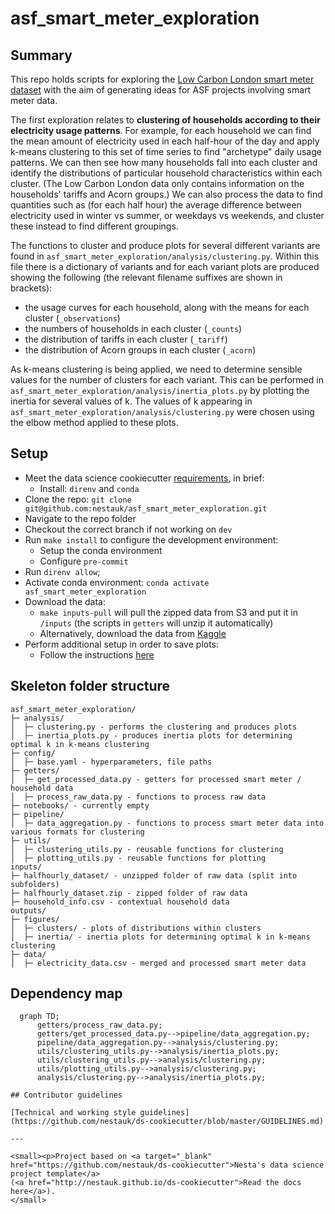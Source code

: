 # asf_smart_meter_exploration

## Summary

This repo holds scripts for exploring the [Low Carbon London smart meter dataset](https://www.kaggle.com/datasets/jeanmidev/smart-meters-in-london) with the aim of generating ideas for ASF projects involving smart meter data.

The first exploration relates to <b>clustering of households according to their electricity usage patterns</b>. For example, for each household we can find the mean amount of electricity used in each half-hour of the day and apply k-means clustering to this set of time series to find "archetype" daily usage patterns. We can then see how many households fall into each cluster and identify the distributions of particular household characteristics within each cluster. (The Low Carbon London data only contains information on the households' tariffs and Acorn groups.) We can also process the data to find quantities such as (for each half hour) the average difference between electricity used in winter vs summer, or weekdays vs weekends, and cluster these instead to find different groupings.

The functions to cluster and produce plots for several different variants are found in `asf_smart_meter_exploration/analysis/clustering.py`. Within this file there is a dictionary of variants and for each variant plots are produced showing the following (the relevant filename suffixes are shown in brackets):

- the usage curves for each household, along with the means for each cluster (`_observations`)
- the numbers of households in each cluster (`_counts`)
- the distribution of tariffs in each cluster (`_tariff`)
- the distribution of Acorn groups in each cluster (`_acorn`)

As k-means clustering is being applied, we need to determine sensible values for the number of clusters for each variant. This can be performed in `asf_smart_meter_exploration/analysis/inertia_plots.py` by plotting the inertia for several values of k. The values of k appearing in `asf_smart_meter_exploration/analysis/clustering.py` were chosen using the elbow method applied to these plots.

## Setup

- Meet the data science cookiecutter [requirements](http://nestauk.github.io/ds-cookiecutter/quickstart), in brief:
  - Install: `direnv` and `conda`
- Clone the repo: `git clone git@github.com:nestauk/asf_smart_meter_exploration.git`
- Navigate to the repo folder
- Checkout the correct branch if not working on `dev`
- Run `make install` to configure the development environment:
  - Setup the conda environment
  - Configure `pre-commit`
- Run `direnv allow`;
- Activate conda environment: `conda activate asf_smart_meter_exploration`
- Download the data:
  - `make inputs-pull` will pull the zipped data from S3 and put it in `/inputs` (the scripts in `getters` will unzip it automatically)
  - Alternatively, download the data from [Kaggle](https://www.kaggle.com/datasets/jeanmidev/smart-meters-in-london)
- Perform additional setup in order to save plots:
  - Follow the instructions [here](https://github.com/altair-viz/altair_saver/#nodejs)

## Skeleton folder structure

```
asf_smart_meter_exploration/
├─ analysis/
│  ├─ clustering.py - performs the clustering and produces plots
│  ├─ inertia_plots.py - produces inertia plots for determining optimal k in k-means clustering
├─ config/
│  ├─ base.yaml - hyperparameters, file paths
├─ getters/
│  ├─ get_processed_data.py - getters for processed smart meter / household data
│  ├─ process_raw_data.py - functions to process raw data
├─ notebooks/ - currently empty
├─ pipeline/
│  ├─ data_aggregation.py - functions to process smart meter data into various formats for clustering
├─ utils/
│  ├─ clustering_utils.py - reusable functions for clustering
│  ├─ plotting_utils.py - reusable functions for plotting
inputs/
├─ halfhourly_dataset/ - unzipped folder of raw data (split into subfolders)
├─ halfhourly_dataset.zip - zipped folder of raw data
├─ household_info.csv - contextual household data
outputs/
├─ figures/
│  ├─ clusters/ - plots of distributions within clusters
│  ├─ inertia/ - inertia plots for determining optimal k in k-means clustering
├─ data/
│  ├─ electricity_data.csv - merged and processed smart meter data
```

## Dependency map

```mermaid
  graph TD;
      getters/process_raw_data.py;
      getters/get_processed_data.py-->pipeline/data_aggregation.py;
      pipeline/data_aggregation.py-->analysis/clustering.py;
      utils/clustering_utils.py-->analysis/inertia_plots.py;
      utils/clustering_utils.py-->analysis/clustering.py;
      utils/plotting_utils.py-->analysis/clustering.py;
      analysis/clustering.py-->analysis/inertia_plots.py;

## Contributor guidelines

[Technical and working style guidelines](https://github.com/nestauk/ds-cookiecutter/blob/master/GUIDELINES.md)

---

<small><p>Project based on <a target="_blank" href="https://github.com/nestauk/ds-cookiecutter">Nesta's data science project template</a>
(<a href="http://nestauk.github.io/ds-cookiecutter">Read the docs here</a>).
</small>
```
